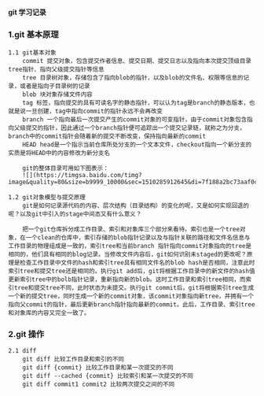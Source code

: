 #### git 学习记录 ####

### 1.git 基本原理
    1.1 git基本对象
        commit 提交对象，包含提交作者信息、提交日期、提交日志以及指向本次提交顶级目录tree指针、指向父级提交指针等信息
        tree 目录树对象，存储包含了指向blob的指针，以及blob的文件名、权限等信息的记录，或者是指向子目录树的记录
        blob 块对象存储文件内容
        tag 标签，指向提交的具有可读名字的静态指针，可以认为tag是branch的静态版本，也就是说一旦创建，tag中指向commit的指针永远不会再改变
        branch 一个指向最后一次提交产生的commit对象的可变指针，由于commit对象包含指向父级提交的指针，因此通过一个branch指针便可追踪出一个提交记录链，就称之为分支，branch中的commit指针会随着新的提交不断改变，保持指向最新的commit
        HEAD head是一个指示当前仓库所处分支的一个文本文件，checkout指向一个新分支的实质是将HEAD中的内容修改为新分支名

        git的整体目录可用如下图表示：
        ![](https://timgsa.baidu.com/timg?image&quality=80&size=b9999_10000&sec=1510285912645&di=7f188a2bc73aaf0c36b142e9d1d04e64&imgtype=0&src=http%3A%2F%2Fimage.lxway.com%2Fupload%2Fd%2Fcc%2Fdccafadf1371c5b4abd90b4ad1375c22_thumb.jpg)

    1.2 git对象模型与提交原理
        git是如何记录源代码的内容、层次结构（目录结构）的变化的呢，又是如何实现回退的呢？以及git中引入的stage中间态又有什么意义？

        把一个git仓库拆分成工作目录、索引和对象库三个部分来看待。索引也是一个tree对象，在一个clean的仓库中，索引存储的blob指针记录以及与指针关联的路径和文件名信息与工作目录的物理组成是一致的，索引tree和当前branch 指针指向commit对象指向的tree是相同的，他们具有相同的blog记录。当修改文件内容后，git如何识别未staged的更改呢？原理是检查工作目录中文件的hash和索引tree具有相同文件名的blob hash是否相同，注意此时索引tree和提交tree还是相同的。执行git add后，git将根据工作目录中的新文件的hash值更新索引tree中的bolb指针记录，重新指向新的blob。这时工作目录和索引tree相同，而索引tree和提交tree不同，此时状态为未提交。执行git commit后，git将根据索引tree生成一个新的提交tree，同时生成一个新的commit对象，该commit对象指向新tree，并拥有一个指向父commit的指针，最后更新branch指针指向最新的commit。此后，工作目录、索引tree和对象库的内容又完全一致了。 
### 2.git 操作 ###
    2.1 diff 
        git diff 比较工作目录和索引的不同
        git diff {commit} 比较工作目录和某一次提交的不同
        git diff --cached {commit} 比较索引和某一次提交的不同
        git diff commit1 commit2 比较两次提交之间的不同
